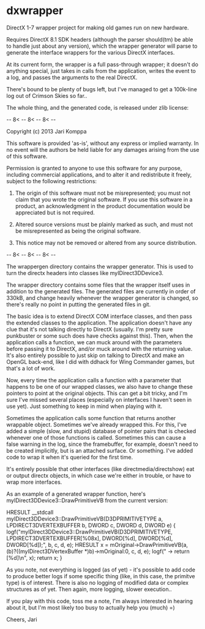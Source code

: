 dxwrapper
=========

DirectX 1-7 wrapper project for making old games run on new hardware.

Requires DirectX 8.1 SDK headers (although the parser should(tm) be able to handle just about any version), which the wrapper generator will parse to generate the interface wrappers for the various DirectX interfaces.

At its current form, the wrapper is a full pass-through wrapper; it doesn't do anything special, just takes in calls from the application, writes the event to a log, and passes the arguments to the real DirectX.

There's bound to be plenty of bugs left, but I've managed to get a 100k-line log out of Crimson Skies so far..

The whole thing, and the generated code, is released under zlib license:

-- 8< -- 8< -- 8< --

Copyright (c) 2013 Jari Komppa

This software is provided 'as-is', without any express or implied
warranty. In no event will the authors be held liable for any damages
arising from the use of this software.

Permission is granted to anyone to use this software for any purpose,
including commercial applications, and to alter it and redistribute it
freely, subject to the following restrictions:

   1. The origin of this software must not be misrepresented; you must not
   claim that you wrote the original software. If you use this software
   in a product, an acknowledgment in the product documentation would be
   appreciated but is not required.

   2. Altered source versions must be plainly marked as such, and must not be
   misrepresented as being the original software.

   3. This notice may not be removed or altered from any source
   distribution.

-- 8< -- 8< -- 8< --

The wrappergen directory contains the wrapper generator. This is used to turn the directx headers into classes like myIDirect3DDevice3.

The wrapper directory contains some files that the wrapper itself uses in addition to the generated files. The generated files are currently in order of 330kB, and change heavily whenever the wrapper generator is changed, so there's really no point in putting the generated files in git.

The basic idea is to extend DirectX COM interface classes, and then pass the extended classes to the application. The application doesn't have any clue that it's not talking directly to DirectX (usually. I'm pretty sure punkbuster or some such does have checks against this). Then, when the application calls a function, we can muck around with the parameters before passing it to DirectX, and/or muck around with the returning value. It's also entirely possible to just skip on talking to DirectX and make an OpenGL back-end, like I did with ddhack for Wing Commander games, but that's a lot of work.

Now, every time the application calls a function with a parameter that happens to be one of our wrapped classes, we also have to change these pointers to point at the original objects. This can get a bit tricky, and I'm sure I've missed several places (especially on interfaces I haven't seen in use yet). Just something to keep in mind when playing with it.

Sometimes the application calls some function that returns another wrappable object. Sometimes we've already wrapped this. For this, I've added a simple (slow, and stupid) database of pointer pairs that is checked whenever one of those functions is called. Sometimes this can cause a false warning in the log, since the framebuffer, for example, doesn't need to be created implicitly, but is an attached surface. Or something. I've added code to wrap it when it's queried for the first time.

It's entirely possible that other interfaces (like directmedia/directshow) eat or output directx objects, in which case we're either in trouble, or have to wrap more interfaces.

As an example of a generated wrapper function, here's myIDirect3DDevice3::DrawPrimitiveVB from the current version:

HRESULT __stdcall myIDirect3DDevice3::DrawPrimitiveVB(D3DPRIMITIVETYPE a, LPDIRECT3DVERTEXBUFFER b, DWORD c, DWORD d, DWORD e)
{
  logf("myIDirect3DDevice3::DrawPrimitiveVB(D3DPRIMITIVETYPE, LPDIRECT3DVERTEXBUFFER[%08x], DWORD[%d], DWORD[%d], DWORD[%d]);", b, c, d, e);
  HRESULT x = mOriginal->DrawPrimitiveVB(a, (b)?((myIDirect3DVertexBuffer *)b)->mOriginal:0, c, d, e);
  logf(" -> return [%d]\n", x);
  return x;
}

As you note, not everything is logged (as of yet) - it's possible to add code to produce better logs if some specific thing (like, in this case, the primitve type) is of interest. There is also no logging of modified data or complex structures as of yet. Then again, more logging, slower execution..

If you play with this code, toss me a note, I'm always interested in hearing about it, but I'm most likely too busy to actually help you (much) =)

Cheers,
   Jari